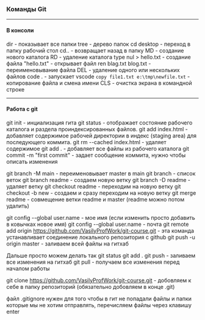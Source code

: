 ### Команды Git
----

#### В консоли

dir - показывает все папки
tree - дерево папок
cd desktop - переход в папку рабочий стол
cd.. - возвращает назад в папку
MD - создание нового каталога
RD - удаление каталога
type nul > hello.txt - создание файла 
"hello.txt" - открывает файл
ren blag.txt blog.txt - переименовывание файла
DEL - удаление одного или нескольких файлов
code . - запускает vscode
`copy file1.txt e:\tmp\newfile.txt` - копирование файла и смена имени
CLS - очистка экрана в командной строке

---

#### Работа с git

git init - инциализация гита
git status -  отображает состояние рабочего каталога и раздела проиндексированных файлов.
git add index.html - добавляет содержимое рабочей директории в индекс (staging area) для последующего коммита.
git rm --cached index.html - удаляет содержимое
git add . - добавляет все файлы из рабочего каталога
git commit -m "first commit" - задает сообщение коммита, нужно чтобы описать изменения

git branch -M main - переименовывает master в main
git branch - список веток
git branch readme - создаем новую ветку
git branch -D readme - удаляет ветку
git checkout readme - переходим на новую ветку
git checkout -b new - создаем и сразу переходим на новую ветку
git merge readme - совмещение ветки readme и master (readme можно потом удалить)


git config --global user.name - мое имя (если изменить просто добавить в ковычках новое имя)
git config --global user.name - почта
git remote add origin https://github.com/VasilyProfWork/git-course.git - эта команда устанавливает соединение локального репозитория с github
git push -u origin master - заливаем всей файлы на гитхаб

Дальше просто можем делать так 
git status
git add .
git push - заливаем все изменения на гитхаб
git pull - получаем все изменения перед началом работы

git clone https://github.com/VasilyProfWork/git-course.git - добовляем к себе в папку репозиторий (обязательно добовляем в конце .git) 

файл .gitignore нужен для того чтобы в гит не попадали файлы и папки которые мы не хотим отправлять, перечисляем файлы через клавишу enter






